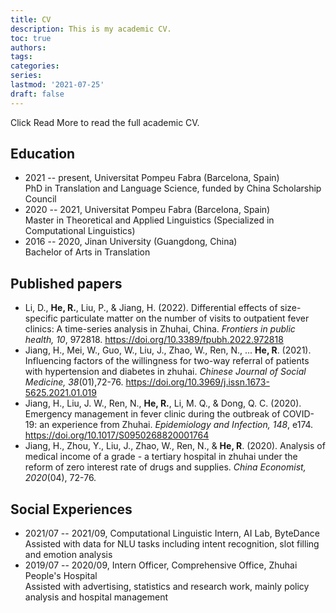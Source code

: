 ```yaml
---
title: CV
description: This is my academic CV.
toc: true
authors:
tags:
categories:
series:
lastmod: '2021-07-25'
draft: false
---
```


Click Read More to read the full academic CV.

<!--more-->

## Education 
- 2021 -- present, Universitat Pompeu Fabra (Barcelona, Spain)   
  PhD in Translation and Language Science, funded by China Scholarship Council  
- 2020 -- 2021, Universitat Pompeu Fabra (Barcelona, Spain)       
  Master in Theoretical and Applied Linguistics (Specialized in Computational Linguistics)  
- 2016 -- 2020, Jinan University (Guangdong, China)  
  Bachelor of Arts in Translation

## Published papers
- Li, D., **He, R.**, Liu, P., & Jiang, H. (2022). Differential effects of size-specific particulate matter on the number of visits to outpatient fever clinics: A time-series analysis in Zhuhai, China. *Frontiers in public health, 10*, 972818. https://doi.org/10.3389/fpubh.2022.972818
- Jiang, H., Mei, W., Guo, W., Liu, J., Zhao, W., Ren, N., ... **He, R**. (2021). Influencing factors of the willingness for two-way referral of patients with hypertension and diabetes in zhuhai. *Chinese Journal of Social Medicine, 38*(01),72-76. https://doi.org/10.3969/j.issn.1673-5625.2021.01.019
- Jiang, H., Liu, J. W., Ren, N., **He, R.**, Li, M. Q., & Dong, Q. C. (2020). Emergency management in fever clinic during the outbreak of COVID-19: an experience from Zhuhai. *Epidemiology and Infection, 148*, e174. https://doi.org/10.1017/S0950268820001764
- Jiang, H., Zhou, Y., Liu, J., Zhao, W., Ren, N., & **He, R**. (2020). Analysis of medical income of a grade - a tertiary hospital in zhuhai under the reform of zero interest rate of drugs and supplies. *China Economist, 2020*(04), 72-76.

## Social Experiences
- 2021/07 -- 2021/09, Computational Linguistic Intern, AI Lab, ByteDance  
  Assisted with data for NLU tasks including intent recognition, slot filling and emotion analysis
- 2019/07 -- 2020/09, Intern Officer, Comprehensive Office, Zhuhai People's Hospital  
  Assisted with advertising, statistics and research work, mainly policy analysis and hospital management

